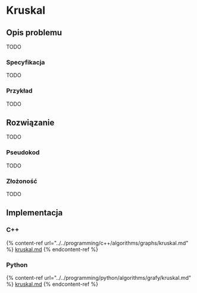 # Kruskal

## Opis problemu

TODO

### Specyfikacja

TODO

### Przykład

TODO

## Rozwiązanie

TODO

### Pseudokod

TODO

### Złożoność

TODO

## Implementacja

### C++

{% content-ref url="../../programming/c++/algorithms/graphs/kruskal.md" %}
[kruskal.md](../../programming/c++/algorithms/graphs/kruskal.md)
{% endcontent-ref %}

### Python

{% content-ref url="../../programming/python/algorithms/grafy/kruskal.md" %}
[kruskal.md](../../programming/python/algorithms/grafy/kruskal.md)
{% endcontent-ref %}

